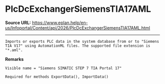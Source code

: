 # PlcDcExchangerSiemensTIA17AML

**Source URL:** https://www.eplan.help/en-us/Infoportal/Content/api/2026/PlcDcExchangerSiemensTIA17AML.html

---

```
Imports or exports PLC data in the system database from or to "Siemens TIA V17" using AutomationML files. The supported file extension is "*.aml".
```

  

**Remarks**

```
Visible name = "Siemens SIMATIC STEP 7 TIA Portal 17"
```

```
Required for methods ExportData(), ImportData()
```